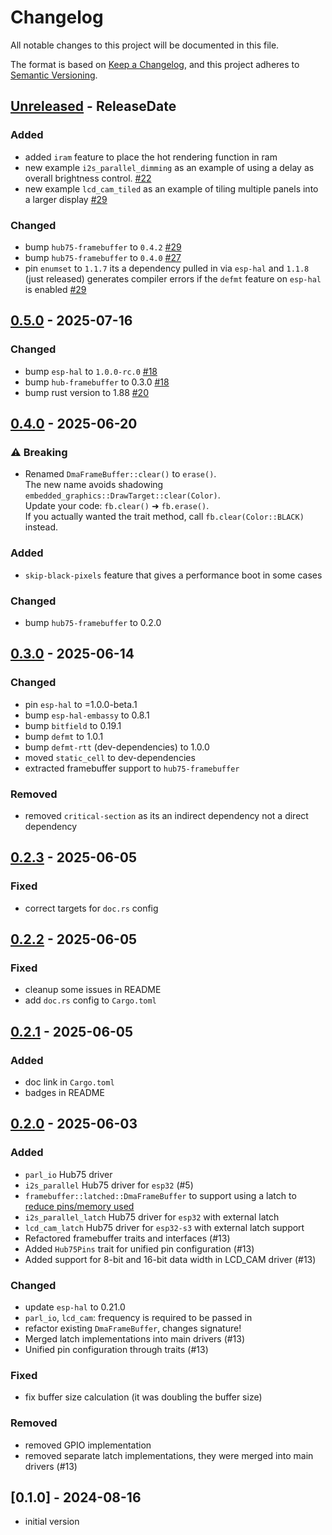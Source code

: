# Changelog

All notable changes to this project will be documented in this file.

The format is based on [Keep a Changelog](https://keepachangelog.com/en/1.0.0/),
and this project adheres to [Semantic Versioning](https://semver.org/spec/v2.0.0.html).

<!-- next-header -->

## [Unreleased] - ReleaseDate

### Added

* added `iram` feature to place the hot rendering function in ram
* new example `i2s_parallel_dimming` as an example of using a delay as overall
  brightness control. [#22](https://github.com/liebman/esp-hub75/pull/22)
* new example `lcd_cam_tiled` as an example of tiling multiple panels into a
  larger display [#29](https://github.com/liebman/esp-hub75/pull/29)

### Changed

* bump `hub75-framebuffer` to `0.4.2` [#29](https://github.com/liebman/esp-hub75/pull/29)
* bump `hub75-framebuffer` to `0.4.0` [#27](https://github.com/liebman/esp-hub75/pull/27)
* pin `enumset` to `1.1.7` its a dependency pulled in via `esp-hal` and `1.1.8`
  (just released) generates compiler errors if the `defmt` feature on `esp-hal`
  is enabled [#29](https://github.com/liebman/esp-hub75/pull/29)

## [0.5.0] - 2025-07-16

### Changed

* bump `esp-hal` to `1.0.0-rc.0` [#18](https://github.com/liebman/esp-hub75/pull/18)
* bump `hub-framebuffer` to 0.3.0 [#18](https://github.com/liebman/esp-hub75/pull/18)
* bump rust version to 1.88 [#20](https://github.com/liebman/esp-hub75/pull/20)

## [0.4.0] - 2025-06-20

### ⚠️ Breaking

* Renamed `DmaFrameBuffer::clear()` to `erase()`.  
  The new name avoids shadowing `embedded_graphics::DrawTarget::clear(Color)`.  
  Update your code: `fb.clear()` ➜ `fb.erase()`.  
  If you actually wanted the trait method, call `fb.clear(Color::BLACK)` instead.

### Added

* `skip-black-pixels` feature that gives a performance boot in some cases

### Changed

* bump `hub75-framebuffer` to 0.2.0

## [0.3.0] - 2025-06-14

### Changed

* pin `esp-hal` to =1.0.0-beta.1
* bump `esp-hal-embassy` to 0.8.1
* bump `bitfield` to 0.19.1
* bump `defmt` to 1.0.1
* bump `defmt-rtt` (dev-dependencies) to 1.0.0
* moved `static_cell` to dev-dependencies
* extracted framebuffer support to `hub75-framebuffer`

### Removed

* removed `critical-section` as its an indirect dependency not a direct dependency

## [0.2.3] - 2025-06-05

### Fixed

* correct targets for `doc.rs` config

## [0.2.2] - 2025-06-05

### Fixed

* cleanup some issues in README
* add `doc.rs` config to `Cargo.toml`

## [0.2.1] - 2025-06-05

### Added

* doc link in `Cargo.toml`
* badges in README

## [0.2.0] - 2025-06-03

### Added

* `parl_io` Hub75 driver
* `i2s_parallel` Hub75 driver for `esp32` (#5)
* `framebuffer::latched::DmaFrameBuffer` to support using a latch to
  [reduce pins/memory used](https://github.com/pixelmatix/SmartMatrix/blob/master/extras/hardware/ESP32/SmartLEDShield_ESP32_V0_sch.pdf)
* `i2s_parallel_latch` Hub75 driver for `esp32` with external latch
* `lcd_cam_latch` Hub75 driver for `esp32-s3` with external latch support
* Refactored framebuffer traits and interfaces (#13)
* Added `Hub75Pins` trait for unified pin configuration (#13)
* Added support for 8-bit and 16-bit data width in LCD_CAM driver (#13)

### Changed

* update `esp-hal` to 0.21.0
* `parl_io`, `lcd_cam`: frequency is required to be passed in
* refactor existing `DmaFrameBuffer`, changes signature!
* Merged latch implementations into main drivers (#13)
* Unified pin configuration through traits (#13)

### Fixed

* fix buffer size calculation (it was doubling the buffer size)

### Removed

* removed GPIO implementation
* removed separate latch implementations, they were merged into main drivers (#13)

## [0.1.0] - 2024-08-16

* initial version

<!-- next-url -->
[Unreleased]: https://github.com/liebman/esp-hub75/compare/v0.5.0...HEAD
[0.5.0]: https://github.com/liebman/esp-hub75/compare/v0.4.0...v0.5.0
[0.4.0]: https://github.com/liebman/esp-hub75/compare/v0.3.0...v0.4.0
[0.3.0]: https://github.com/liebman/esp-hub75/compare/v0.2.3...v0.3.0
[0.2.3]: https://github.com/liebman/esp-hub75/compare/v0.2.2...v0.2.3
[0.2.2]: https://github.com/liebman/esp-hub75/compare/v0.2.1...v0.2.2
[0.2.1]: https://github.com/liebman/esp-hub75/compare/v0.2.0...v0.2.1
[0.2.0]: https://github.com/liebman/esp-hub75/compare/v0.1.0...v0.2.0
